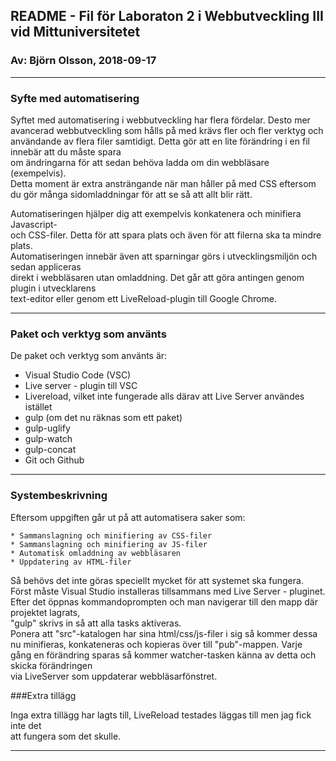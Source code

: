 ## README - Fil för Laboraton 2 i Webbutveckling III vid Mittuniversitetet
### Av: Björn Olsson, 2018-09-17
---

### Syfte med automatisering

Syftet med automatisering i webbutveckling har flera fördelar. Desto mer avancerad webbutveckling  som hålls på med krävs fler och fler verktyg och användande av flera filer  samtidigt. Detta gör att en lite förändring i en fil innebär att du måste spara  
om ändringarna för att sedan behöva ladda om din webbläsare (exempelvis).  
Detta moment är extra ansträngande när man håller på med CSS eftersom du gör många   sidomladdningar för att se så att allt blir rätt.

Automatiseringen hjälper dig att exempelvis konkatenera och minifiera Javascript-  
och CSS-filer. Detta för att spara plats och även för att filerna ska ta mindre plats.  
Automatiseringen innebär även att sparningar görs i utvecklingsmiljön och sedan appliceras  
direkt i webbläsaren utan omladdning. Det går att göra antingen genom plugin i utvecklarens  
text-editor eller genom ett LiveReload-plugin till Google Chrome.  

---

### Paket och verktyg som använts

De paket och verktyg som använts är:

* Visual Studio Code (VSC)
* Live server - plugin till VSC
* Livereload, vilket inte fungerade alls därav att Live Server användes istället
* gulp (om det nu räknas som ett paket)
* gulp-uglify
* gulp-watch
* gulp-concat
* Git och Github  

---

### Systembeskrivning

Eftersom uppgiften går ut på att automatisera saker som:

	* Sammanslagning och minifiering av CSS-filer
	* Sammanslagning och minifiering av JS-filer
	* Automatisk omladdning av webbläsaren
	* Uppdatering av HTML-filer

Så behövs det inte göras speciellt mycket för att systemet ska fungera.  
Först måste Visual Studio installeras tillsammans med Live Server - pluginet.  
Efter det öppnas kommandoprompten och man navigerar till den mapp där projektet lagrats,  
"gulp" skrivs in så att alla tasks aktiveras.  
Ponera att "src"-katalogen har sina html/css/js-filer i sig så kommer dessa nu minifieras, konkateneras och kopieras över till "pub"-mappen.
Varje gång en förändring sparas så kommer watcher-tasken känna av detta och skicka förändringen  
via LiveServer som uppdaterar webbläsarfönstret. 

###Extra tillägg

Inga extra tillägg har lagts till, LiveReload testades läggas till men jag fick inte det  
att fungera som det skulle.

---